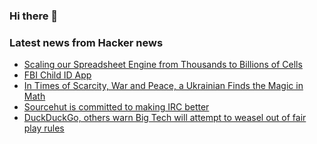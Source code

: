 ### Hi there 👋

<!--
**arashid-sh/arashid-sh** is a ✨ _special_ ✨ repository because its `README.md` (this file) appears on your GitHub profile.

Here are some ideas to get you started:

- 🔭 I’m currently working on ...
- 🌱 I’m currently learning ...
- 👯 I’m looking to collaborate on ...
- 🤔 I’m looking for help with ...
- 💬 Ask me about ...
- 📫 How to reach me: ...
- 😄 Pronouns: ...
- ⚡ Fun fact: ...
-->

### Latest news from Hacker news
<!-- BLOG-POST-LIST:START -->
- [Scaling our Spreadsheet Engine from Thousands to Billions of Cells](https://www.causal.app/blog/scaling)
- [FBI Child ID App](https://www.fbi.gov/news/apps/child-id-app)
- [In Times of Scarcity, War and Peace, a Ukrainian Finds the Magic in Math](https://www.quantamagazine.org/ukrainian-mathematician-maryna-viazovska-wins-fields-medal-20220705/)
- [Sourcehut is committed to making IRC better](https://sourcehut.org/blog/2022-07-06-sourcehut-and-irc/)
- [DuckDuckGo, others warn Big Tech will attempt to weasel out of fair play rules](https://www.techradar.com/news/duckduckgo-others-warns-big-tech-will-attempt-to-weasel-out-of-new-fair-play-rules)
<!-- BLOG-POST-LIST:END -->
